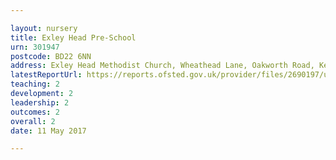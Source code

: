 ```yaml
---

layout: nursery
title: Exley Head Pre-School
urn: 301947
postcode: BD22 6NN
address: Exley Head Methodist Church, Wheathead Lane, Oakworth Road, Keighley, BD22 6NN
latestReportUrl: https://reports.ofsted.gov.uk/provider/files/2690197/urn/301947.pdf
teaching: 2
development: 2
leadership: 2
outcomes: 2
overall: 2
date: 11 May 2017

---
```

